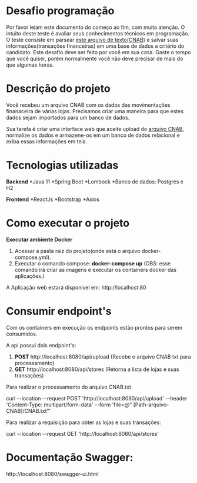 # Desafio programação

Por favor leiam este documento do começo ao fim, com muita atenção.
O intuito deste teste é avaliar seus conhecimentos técnicos em programação.
O teste consiste em parsear [este arquivo de texto(CNAB)](https://github.com/ByCodersTec/desafio-ruby-on-rails/blob/master/CNAB.txt) e salvar suas informações(transações financeiras) em uma base de dados a critério do candidato.
Este desafio deve ser feito por você em sua casa. Gaste o tempo que você quiser, porém normalmente você não deve precisar de mais do que algumas horas.

# Descrição do projeto

Você recebeu um arquivo CNAB com os dados das movimentações finanaceira de várias lojas.
Precisamos criar uma maneira para que estes dados sejam importados para um banco de dados.

Sua tarefa é criar uma interface web que aceite upload do [arquivo CNAB](https://github.com/ByCodersTec/desafio-ruby-on-rails/blob/master/CNAB.txt), normalize os dados e armazene-os em um banco de dados relacional e exiba essas informações em tela.

# Tecnologias utilizadas
**Backend**
*Java 11
*Spring Boot
*Lombock
*Banco de dados: Postgres e H2

**Frontend**
*ReactJs
*Bootstrap
*Axios

# Como executar o projeto

**Executar ambiente Docker**

1. Acessar a pasta raiz do projeto(onde está o arquivo docker-compose.yml).
2. Executar o comando compose: **docker-compose up** (OBS: esse comando irá criar as imagens e executar os containers docker das aplicações.)
 
A Aplicação web estará disponível em: http://localhost:80

# Consumir endpoint's

Com os containers em execução os endpoints estão prontos para serem consumidos.

A api possui dois endpoint's:

1. **POST** http://localhost:8080/api/upload  (Recebe o arquivo CNAB txt para processamento)
2. **GET** http://localhost:8080/api/stores   (Retorna a lista de lojas e suas transações)

Para realizar o processamento do arquivo CNAB.txt

curl --location --request POST 'http://localhost:8080/api/upload' --header 'Content-Type: multipart/form-data' --form 'file=@"
[Path-arquivo-CNAB]/CNAB.txt"'

Para realizar a requisição para obter as lojas e suas transações:

curl --location --request GET 'http://localhost:8080/api/stores'

# Documentação Swagger:
http://localhost:8080/swagger-ui.html